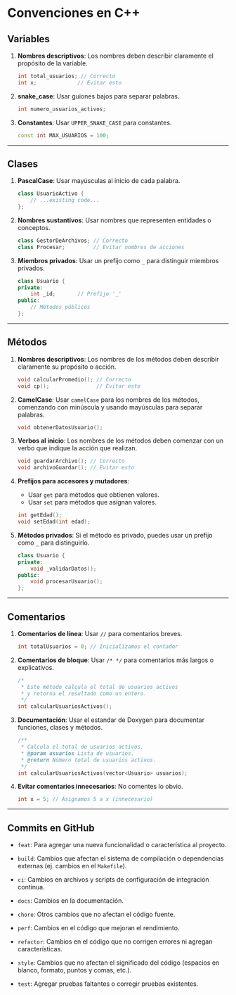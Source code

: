 # Convenciones en C++

## Variables
1. **Nombres descriptivos**: Los nombres deben describir claramente el propósito de la variable.
   ```cpp
   int total_usuarios; // Correcto
   int x;             // Evitar esto
   ```

2. **snake_case**:
   Usar guiones bajos para separar palabras.
    ```cpp
    int numero_usuarios_activos;
    ```

3. **Constantes**: Usar `UPPER_SNAKE_CASE` para constantes.
   ```cpp
   const int MAX_USUARIOS = 100;
   ```
---

## Clases
1. **PascalCase**: Usar mayúsculas al inicio de cada palabra.
   ```cpp
   class UsuarioActivo {
       // ...existing code...
   };
   ```

2. **Nombres sustantivos**: Usar nombres que representen entidades o conceptos.
   ```cpp
   class GestorDeArchivos; // Correcto
   class Procesar;         // Evitar nombres de acciones
   ```

3. **Miembros privados**: Usar un prefijo como `_` para distinguir miembros privados.
   ```cpp
   class Usuario {
   private:
       int _id;       // Prefijo '_'
   public:
       // Métodos públicos
   };
   ```

---

## Métodos
1. **Nombres descriptivos**: Los nombres de los métodos deben describir claramente su propósito o acción.
   ```cpp
   void calcularPromedio(); // Correcto
   void cp();               // Evitar esto
   ```

2. **CamelCase**: Usar `camelCase` para los nombres de los métodos, comenzando con minúscula y usando mayúsculas para separar palabras.
   ```cpp
   void obtenerDatosUsuario();
   ```

3. **Verbos al inicio**: Los nombres de los métodos deben comenzar con un verbo que indique la acción que realizan.
   ```cpp
   void guardarArchivo(); // Correcto
   void archivoGuardar(); // Evitar esto
   ```

4. **Prefijos para accesores y mutadores**:
   - Usar `get` para métodos que obtienen valores.
   - Usar `set` para métodos que asignan valores.
   ```cpp
   int getEdad();
   void setEdad(int edad);
   ```

5. **Métodos privados**: Si el método es privado, puedes usar un prefijo como `_` para distinguirlo.
   ```cpp
   class Usuario {
   private:
       void _validarDatos();
   public:
       void procesarUsuario();
   };
   ```

---

## Comentarios
1. **Comentarios de línea**: Usar `//` para comentarios breves.
   ```cpp
   int totalUsuarios = 0; // Inicializamos el contador
   ```

2. **Comentarios de bloque**: Usar `/* */` para comentarios más largos o explicativos.
   ```cpp
   /*
    * Este método calcula el total de usuarios activos
    * y retorna el resultado como un entero.
    */
   int calcularUsuariosActivos();
   ```

3. **Documentación**: Usar el estandar de Doxygen para documentar funciones, clases y métodos.
   ```cpp
   /**
    * Calcula el total de usuarios activos.
    * @param usuarios Lista de usuarios.
    * @return Número total de usuarios activos.
    */
   int calcularUsuariosActivos(vector<Usuario> usuarios);
   ```

4. **Evitar comentarios innecesarios**: No comentes lo obvio.
   ```cpp
   int x = 5; // Asignamos 5 a x (innecesario)
   ```

---

## Commits en GitHub

- `feat`: Para agregar una nueva funcionalidad o característica al proyecto.
  
- `build`: Cambios que afectan el sistema de compilación o dependencias externas (ej. cambios en el `Makefile`).
  
- `ci`: Cambios en archivos y scripts de configuración de integración continua.
  
- `docs`: Cambios en la documentación.
  
- `chore`: Otros cambios que no afectan el código fuente.
  
- `perf`: Cambios en el código que mejoran el rendimiento.
  
- `refactor`: Cambios en el código que no corrigen errores ni agregan características.
  
- `style`: Cambios que no afectan el significado del código (espacios en blanco, formato, puntos y comas, etc.).
  
- `test`: Agregar pruebas faltantes o corregir pruebas existentes.
